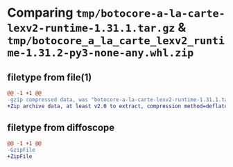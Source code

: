 # Comparing `tmp/botocore-a-la-carte-lexv2-runtime-1.31.1.tar.gz` & `tmp/botocore_a_la_carte_lexv2_runtime-1.31.2-py3-none-any.whl.zip`

## filetype from file(1)

```diff
@@ -1 +1 @@
-gzip compressed data, was "botocore-a-la-carte-lexv2-runtime-1.31.1.tar", last modified: Sat Jul  8 01:42:30 2023, max compression
+Zip archive data, at least v2.0 to extract, compression method=deflate
```

## filetype from diffoscope

```diff
@@ -1 +1 @@
-GzipFile
+ZipFile
```

